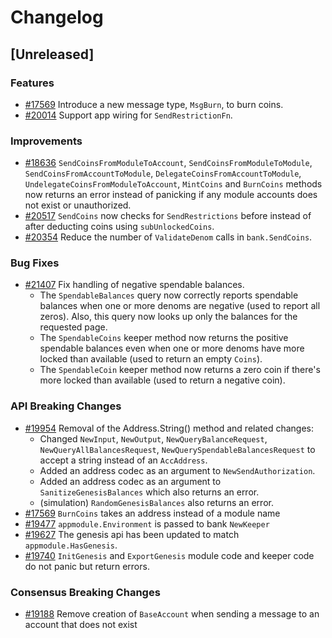 <!--
Guiding Principles:
Changelogs are for humans, not machines.
There should be an entry for every single version.
The same types of changes should be grouped.
Versions and sections should be linkable.
The latest version comes first.
The release date of each version is displayed.
Mention whether you follow Semantic Versioning.
Usage:
Change log entries are to be added to the Unreleased section under the
appropriate stanza (see below). Each entry should ideally include a tag and
the Github issue reference in the following format:
* (<tag>) [#<issue-number>] Changelog message.
Types of changes (Stanzas):
"Features" for new features.
"Improvements" for changes in existing functionality.
"Deprecated" for soon-to-be removed features.
"Bug Fixes" for any bug fixes.
"API Breaking" for breaking exported APIs used by developers building on SDK.
Ref: https://keepachangelog.com/en/1.0.0/
-->

# Changelog

## [Unreleased]

### Features

* [#17569](https://github.com/cosmos/cosmos-sdk/pull/17569) Introduce a new message type, `MsgBurn`, to burn coins.
* [#20014](https://github.com/cosmos/cosmos-sdk/pull/20014) Support app wiring for `SendRestrictionFn`.

### Improvements

* [#18636](https://github.com/cosmos/cosmos-sdk/pull/18636) `SendCoinsFromModuleToAccount`, `SendCoinsFromModuleToModule`, `SendCoinsFromAccountToModule`, `DelegateCoinsFromAccountToModule`, `UndelegateCoinsFromModuleToAccount`, `MintCoins` and `BurnCoins` methods now returns an error instead of panicking if any module accounts does not exist or unauthorized.
* [#20517](https://github.com/cosmos/cosmos-sdk/pull/20517) `SendCoins` now checks for `SendRestrictions` before instead of after deducting coins using `subUnlockedCoins`.
* [#20354](https://github.com/cosmos/cosmos-sdk/pull/20354) Reduce the number of `ValidateDenom` calls in `bank.SendCoins`.

### Bug Fixes

* [#21407](https://github.com/cosmos/cosmos-sdk/pull/21407) Fix handling of negative spendable balances.
  * The `SpendableBalances` query now correctly reports spendable balances when one or more denoms are negative (used to report all zeros). Also, this query now looks up only the balances for the requested page.
  * The `SpendableCoins` keeper method now returns the positive spendable balances even when one or more denoms have more locked than available (used to return an empty `Coins`).
  * The `SpendableCoin` keeper method now returns a zero coin if there's more locked than available (used to return a negative coin).

### API Breaking Changes

* [#19954](https://github.com/cosmos/cosmos-sdk/pull/19954) Removal of the Address.String() method and related changes:
    * Changed `NewInput`, `NewOutput`, `NewQueryBalanceRequest`, `NewQueryAllBalancesRequest`, `NewQuerySpendableBalancesRequest` to accept a string instead of an `AccAddress`.
    * Added an address codec as an argument to `NewSendAuthorization`.
    * Added an address codec as an argument to `SanitizeGenesisBalances` which also returns an error.
    * (simulation) `RandomGenesisBalances` also returns an error.
* [#17569](https://github.com/cosmos/cosmos-sdk/pull/17569) `BurnCoins` takes an address instead of a module name
* [#19477](https://github.com/cosmos/cosmos-sdk/pull/19477) `appmodule.Environment` is passed to bank `NewKeeper`
* [#19627](https://github.com/cosmos/cosmos-sdk/pull/19627) The genesis api has been updated to match `appmodule.HasGenesis`.
* [#19740](https://github.com/cosmos/cosmos-sdk/pull/19740) `InitGenesis` and `ExportGenesis` module code and keeper code do not panic but return errors.

### Consensus Breaking Changes

* [#19188](https://github.com/cosmos/cosmos-sdk/pull/19188) Remove creation of `BaseAccount` when sending a message to an account that does not exist
